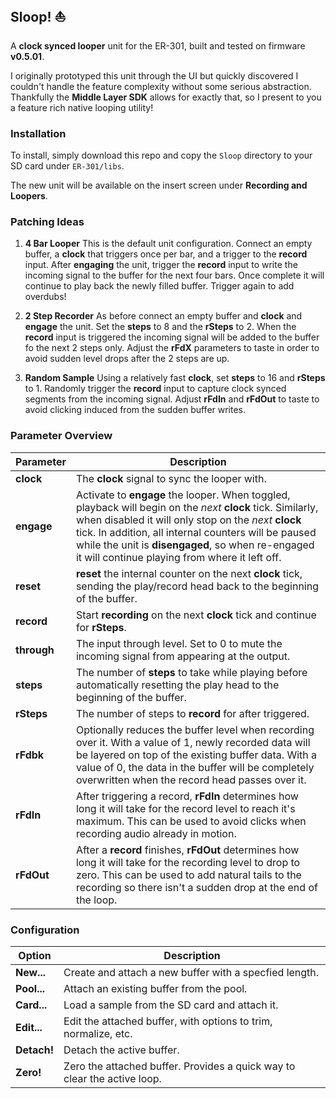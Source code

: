 ## Sloop! :boat:

A **clock synced looper** unit for the ER-301, built and tested on firmware **v0.5.01**.

I originally prototyped this unit through the UI but quickly discovered I couldn't handle the feature complexity without some serious abstraction. Thankfully the **Middle Layer SDK** allows for exactly that, so I present to you a feature rich native looping utility!

### Installation

To install, simply download this repo and copy the `Sloop` directory to your SD card under `ER-301/libs`.

The new unit will be available on the insert screen under **Recording and Loopers**.

### Patching Ideas

1. **4 Bar Looper** This is the default unit configuration. Connect an empty buffer, a **clock** that triggers once per bar, and a trigger to the **record** input. After **engaging** the unit, trigger the **record** input to write the incoming signal to the buffer for the next four bars. Once complete it will continue to play back the newly filled buffer. Trigger again to add overdubs!

2. **2 Step Recorder** As before connect an empty buffer and **clock** and **engage** the unit. Set the **steps** to 8 and the **rSteps** to 2. When the **record** input is triggered the incoming signal will be added to the buffer fo the next 2 steps only. Adjust the **rFdX** parameters to taste in order to avoid sudden level drops after the 2 steps are up.

3. **Random Sample** Using a relatively fast **clock**, set **steps** to 16 and **rSteps** to 1. Randomly trigger the **record** input to capture clock synced segments from the incoming signal. Adjust **rFdIn** and **rFdOut** to taste to avoid clicking induced from the sudden buffer writes.

### Parameter Overview

Parameter | Description
--------- | -----------
**clock** | The **clock** signal to sync the looper with.
**engage** | Activate to **engage** the looper. When toggled, playback will begin on the _next_ **clock** tick. Similarly, when disabled it will only stop on the _next_ **clock** tick. In addition, all internal counters will be paused while the unit is **disengaged**, so when re-engaged it will continue playing from where it left off.
**reset** | **reset** the internal counter on the next **clock** tick, sending the play/record head back to the beginning of the buffer.
**record** | Start **recording** on the next **clock** tick and continue for **rSteps**.
**through** | The input through level. Set to 0 to mute the incoming signal from appearing at the output.
**steps** | The number of **steps** to take while playing before automatically resetting the play head to the beginning of the buffer.
**rSteps** | The number of steps to **record** for after triggered.
**rFdbk** | Optionally reduces the buffer level when recording over it. With a value of 1, newly recorded data will be layered on top of the existing buffer data. With a value of 0, the data in the buffer will be completely overwritten when the record head passes over it.
**rFdIn** | After triggering a record, **rFdIn** determines how long it will take for the record level to reach it's maximum. This can be used to avoid clicks when recording audio already in motion.
**rFdOut** | After a **record** finishes, **rFdOut** determines how long it will take for the recording level to drop to zero. This can be used to add natural tails to the recording so there isn't a sudden drop at the end of the loop.

### Configuration
Option | Description
-------|------------
**New...** | Create and attach a new buffer with a specfied length.
**Pool...** | Attach an existing buffer from the pool.
**Card...** | Load a sample from the SD card and attach it.
**Edit...** | Edit the attached buffer, with options to trim, normalize, etc.
**Detach!** | Detach the active buffer.
**Zero!** | Zero the attached buffer. Provides a quick way to clear the active loop.
